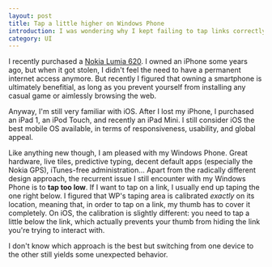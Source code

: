 ```yaml
---
layout: post
title: Tap a little higher on Windows Phone
introduction: I was wondering why I kept failing to tap links correctly. Now I know why.
category: UI
---
```


I recently purchased a [Nokia Lumia 620](http://www.nokia.com/global/products/phone/lumia620/). I owned an iPhone some years ago, but when it got stolen, I didn't feel the need to have a permanent internet access anymore. But recently I figured that owning a smartphone is ultimately benefitial, as long as you prevent yourself from installing any casual game or aimlessly browsing the web.

Anyway, I'm still very familiar with iOS. After I lost my iPhone, I purchased an iPad 1, an iPod Touch, and recently an iPad Mini. I still consider iOS the best mobile OS available, in terms of responsiveness, usability, and global appeal.

Like anything new though, I am pleased with my Windows Phone. Great hardware, live tiles, predictive typing, decent default apps (especially the Nokia GPS), iTunes-free administration... Apart from the radically different design approach, the recurrent issue I still encounter with my Windows Phone is to **tap too low**. If I want to tap on a link, I usually end up taping the one right below. I figured that WP's taping area is calibrated *exactly* on its location, meaning that, in order to tap on a link, my thumb has to cover it completely. On iOS, the calibration is slightly different: you need to tap a little below the link, which actually prevents your thumb from hiding the link you're trying to interact with.

I don't know which approach is the best but switching from one device to the other still yields some unexpected behavior.